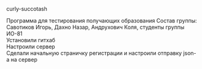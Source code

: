 curly-succotash

Программа для тестирования получающих образования Состав группы: Савотиков Игорь, Дахно Назар, Андрухович Коля, студенты группы ИО-81<br>
Установили гитхаб<br>
Настроили сервер<br>
Сделали начальную страничку регистрации и настроили отправку json-а на сервер<br>
